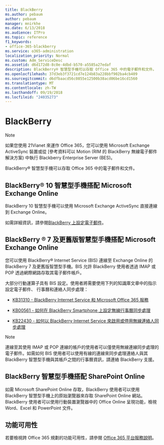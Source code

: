 ```yaml
---
title: BlackBerry
ms.author: pebaum
author: pebaum
manager: mnirkhe
ms.date: 6/13/2018
ms.audience: ITPro
ms.topic: reference
f1_keywords:
- office-365-blackberry
ms.service: o365-administration
localization_priority: Normal
ms.custom: Adm_ServiceDesc
ms.assetid: d6d172d8-8c0e-4dbd-b570-a5585a27edaf
description: BlackBerry® 智慧型手機可以存取 Office 365 中的電子郵件和文件。
ms.openlocfilehash: 37d3eb3f3721cd7e124b83a228bbf902ba4cb409
ms.sourcegitcommit: d6dfbaacd56c0855e12500b38acd06be16cd1560
ms.translationtype: MT
ms.contentlocale: zh-TW
ms.lasthandoff: 09/19/2018
ms.locfileid: "24035273"
---
```

# <a name="blackberry"></a>BlackBerry

> [!NOTE]
> 如果您使用 21Vianet 來運作 Office 365，您可以使用 Microsoft Exchange ActiveSync 裝置或從 [參考資料可以 Motion (RIM 的 BlackBerry 無線電子郵件解決方案) 中執行 Blackberry Enterprise Server (BES)。 
  
BlackBerry® 智慧型手機可以存取 Office 365 中的電子郵件和文件。
  
## <a name="blackberry-10-smartphones-with-microsoft-exchange-online"></a>BlackBerry® 10 智慧型手機搭配 Microsoft Exchange Online

BlackBerry 10 智慧型手機可以使用 Microsoft Exchange ActiveSync 直接連線到 Exchange Online。
  
如需詳細資訊，請參閱[BlackBerry 上設定電子郵件](https://go.microsoft.com/fwlink/?linkid=863394)。
  
## <a name="blackberry-7-and-earlier-smartphones-with-microsoft-exchange-online"></a>BlackBerry ® 7 及更舊版智慧型手機搭配 Microsoft Exchange Online

您可以使用 BlackBerry® Internet Service (BIS) 連線至 Exchange Online 的 BlackBerry 7 及更舊版智慧型手機。BIS 允許 BlackBerry 使用者透過 IMAP 或 POP 透過網際網路存取其電子郵件帳戶。
  
大部分行動運算子具有 BIS 設定。使用者將需要使用下列的知識庫文章中的指示設定電子郵件、 行事曆和連絡人同步處理：
  
- [KB31310 - BlackBerry Internet Service 和 Microsoft Office 365 服務](http://go.microsoft.com/fwlink/?LinkID=826158&amp;clcid=0x409)
    
- [KB00561 - 如何在 BlackBerry Smartphone 上設定無線行事曆同步處理](http://go.microsoft.com/fwlink/?LinkID=826160&amp;clcid=0x409)
    
- [KB22430 - 如何以 BlackBerry Internet Service 來啟用或停用無線連絡人同步處理](http://go.microsoft.com/fwlink/?LinkID=826161&amp;clcid=0x409)
    
> [!NOTE]
> 連線至其使用 IMAP 或 POP 連線的帳戶的使用者可以僅使用無線連線同步處理的電子郵件。如需如何 BIS 使用者可以使用有線的連線來同步處理連絡人與其 BlackBerry 智慧型手機與其帳戶之間的行事曆資訊，請連絡 BlackBerry 支援。 
  
## <a name="blackberry-smartphones-with-sharepoint-online"></a>BlackBerry 智慧型手機搭配 SharePoint Online

如需 Microsoft SharePoint Online 存取，BlackBerry 使用者可以使用 BlackBerry 智慧型手機上的原始瀏覽器來存取 SharePoint Online 網站。BlackBerry 使用者可以使用行動裝置瀏覽器中的 Office Online 呈現功能，檢視 Word、Excel 和 PowerPoint 文件。
  
## <a name="feature-availability"></a>功能可用性

若要檢視跨 Office 365 規劃的功能可用性，請參閱 [Office 365 平台服務說明](https://technet.microsoft.com/en-us/library/office-365-platform-service-description.aspx)。
  

